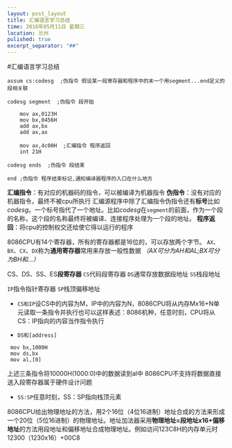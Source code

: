 ```yaml
---
layout: post_layout
title: 汇编语言学习总结
time: 2016年05月11日 星期三
location: 兰州
pulished: true
excerpt_separator: "##"
---
```

﻿#汇编语言学习总结
```
assum cs:codesg  ;伪指令 假设某一段寄存器和程序中的末一个用segment...end定义的段相关联

codesg segment  ;伪指令 段开始

    mov ax,0123H
    mov bx,0456H
    add ax,bx
    add ax,ax

    mov ax,4c00H  ;汇编指令 程序返回
    int 21H

codesg ends  ;伪指令 段结束

end ;伪指令 程序结束标记,通知编译器程序的入口在什么地方
```
**汇编指令**：有对应的机器码的指令，可以被编译为机器指令
**伪指令**：没有对应的机器指令，最终不被cpu所执行
汇编源程序中除了汇编指令伪指令还有**标号**比如*codesg*。一个标号指代了一个地址。比如*codesg*在`segment`的前面，作为一个段的名称，这个段的名称最终将被编译、连接程序处理为一个段的地址。
**程序返回**：将cpu的控制权交还给使它得以运行的程序

8086CPU有14个寄存器，所有的寄存器都是16位的，可以存放两个字节。
`AX`、`BX`、`CX`、`DX`称为**通用寄存器**常用来存放一般性数据
*（AX可分为AH和AL;BX可分为BH和...）*

CS、DS、SS、ES**段寄存器**
`CS`代码段寄存器
`DS`通常存放数据段地址
`SS`栈段地址

`IP`指令指针寄存器
`SP`栈顶偏移地址

* `CS和IP`设CS中的内容为M，IP中的内容为N，8086CPU将从内存Mx16+N单元读取一条指令并执行也可以这样表述：8086机种，任意时刻，CPU将从CS：IP指向的内容当作指令执行

* `DS和[address]`
```
 mov bx,1000H
 mov ds,bx
 mov al,[0]
```
上述三条指令将10000H(1000:0)中的数据读到al中
8086CPU不支持将数据直接送入段寄存器属于硬件设计问题

* `SS:SP`任意时刻，SS：SP指向栈顶元素



8086CPU给出物理地址的方法，用2个16位（4位16进制）地址合成的方法来形成一个20位（5位16进制）的物理地址。地址加法器采用**物理地址=段地址x16+偏移地址**的方法用段地址和偏移地址合成物理地址。例如访问123C8H的内存单元时12300（1230x16）+00C8
